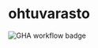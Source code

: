 # ohtuvarasto

![GHA workflow badge](https://github.com/psangi-hy/ohtuvarasto/workflows/CI/badge.svg)
